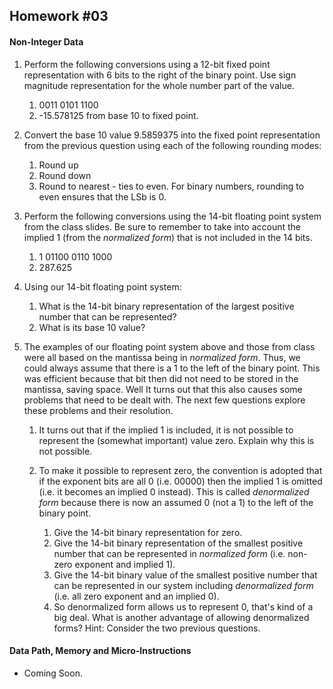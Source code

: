 ## Homework #03

#### Non-Integer Data     

1. Perform the following conversions using a 12-bit fixed point representation with 6 bits to the right of the binary point.  Use sign magnitude representation for the whole number part of the value.
   1. 0011 0101 1100
   1. -15.578125 from base 10 to fixed point.

1. Convert the base 10 value 9.5859375 into the fixed point representation from the previous question using each of the following rounding modes:
   1. Round up
   2. Round down
   3. Round to nearest - ties to even.  For binary numbers, rounding to even ensures that the LSb is 0.

1. Perform the following conversions using the 14-bit floating point system from the class slides.  Be sure to remember to take into account the implied 1 (from the _normalized form_) that is not included in the 14 bits.
   1. 1 01100 0110 1000
   1. 287.625

1. Using our 14-bit floating point system:
   1. What is the 14-bit binary representation of the largest positive number that can be represented?
   1. What is its base 10 value?

1. The examples of our floating point system above and those from class were all based on the mantissa being in _normalized form_.  Thus, we could always assume that there is a 1 to the left of the binary point. This was efficient because that bit then did not need to be stored in the mantissa, saving space.  Well It turns out that this also causes some problems that need to be dealt with.  The next few questions explore these problems and their resolution.

   1. It turns out that if the implied 1 is included, it is not possible to represent the (somewhat important) value zero.  Explain why this is not possible.

   1. To make it possible to represent zero, the convention is adopted that if the exponent bits are all 0 (i.e. 00000) then the implied 1 is omitted (i.e. it becomes an implied 0 instead).  This is called _denormalized form_ because there is now an assumed 0 (not a 1) to the left of the binary point.
      1. Give the 14-bit binary representation for zero.
      1. Give the 14-bit binary representation of the smallest positive number that can be represented in _normalized form_ (i.e. non-zero exponent and implied 1).
      1. Give the 14-bit binary value of the smallest positive number that can be represented in our system including _denormalized form_ (i.e. all zero exponent and an implied 0).
      1. So denormalized form allows us to represent 0, that's kind of a big deal.  What is another advantage of allowing denormalized forms? Hint: Consider the two previous questions.

#### Data Path, Memory and Micro-Instructions

- Coming Soon.

<!--
1. Translate the following string of hexadecimal bytes into text using the ASCII code:  0x 43 6f 6d 70 75 74 65 72 21

1. Use the [Emojipedia](https://emojipedia.org/) and search for your favorite Emoji.
   1. What is the offical name of your favorite emoji?
   1. What is the code point (in Hex) for your favorite emoji?
   1. Give the UTF-8 encoding of your favorite emoji.
-->
